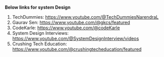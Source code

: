 **Below links for system Design**
1. TechDummies: https://www.youtube.com/@TechDummiesNarendraL
2. Gaurav Sen: https://www.youtube.com/@gkcs/featured
3. CodeKarle: https://www.youtube.com/@codeKarle
4. System Design Interviews: https://www.youtube.com/@SystemDesignInterview/videos
5. Crushing Tech Education: https://www.youtube.com/@crushingtecheducation/featured
